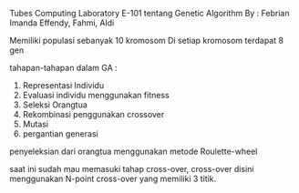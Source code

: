Tubes Computing Laboratory E-101 tentang Genetic Algorithm
By : Febrian Imanda Effendy, Fahmi, Aldi

Memiliki populasi sebanyak 10 kromosom
Di setiap kromosom terdapat 8 gen

tahapan-tahapan dalam GA :
1. Representasi Individu
2. Evaluasi individu menggunakan fitness
3. Seleksi Orangtua
4. Rekombinasi penggunakan crossover
5. Mutasi
6. pergantian generasi

penyeleksian dari orangtua menggunakan metode Roulette-wheel

saat ini sudah mau memasuki tahap cross-over, cross-over disini menggunakan N-point cross-over yang memiliki 3 titik.
